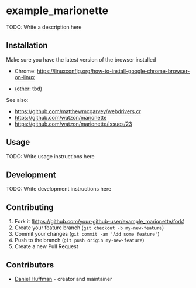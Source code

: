 # example_marionette

TODO: Write a description here

## Installation

Make sure you have the latest version of the browser installed

* Chrome: https://linuxconfig.org/how-to-install-google-chrome-browser-on-linux

* (other: tbd)

See also:
* https://github.com/matthewmcgarvey/webdrivers.cr
* https://github.com/watzon/marionette
* https://github.com/watzon/marionette/issues/23

## Usage

TODO: Write usage instructions here

## Development

TODO: Write development instructions here

## Contributing

1. Fork it (<https://github.com/your-github-user/example_marionette/fork>)
2. Create your feature branch (`git checkout -b my-new-feature`)
3. Commit your changes (`git commit -am 'Add some feature'`)
4. Push to the branch (`git push origin my-new-feature`)
5. Create a new Pull Request

## Contributors

- [Daniel Huffman](https://github.com/your-github-user) - creator and maintainer
